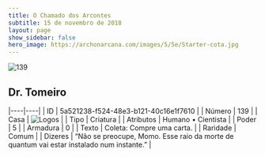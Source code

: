 ```yaml
---
title: O Chamado dos Arcontes
subtitle: 15 de novembro de 2018
layout: page
show_sidebar: false
hero_image: https://archonarcana.com/images/5/5e/Starter-cota.jpg
---
```


![139](https://cdn.keyforgegame.com/media/card_front/pt/341_139_678M74P9FW66_pt.png)

## Dr. Tomeiro

|----|----|
| ID | 5a521238-f524-48e3-b121-40c16e1f7610 |
| Número | 139 |
| Casa | ![Logos](https://archonarcana.com/images/thumb/c/ce/Logos.png/22px-Logos.png "Logos") |
| Tipo | Criatura |
| Atributos | Humano • Cientista |
| Poder | 5 |
| Armadura | 0 |
| Texto | Coleta: Compre uma carta. |
| Raridade | Comum |
| Dizeres | “Não se preocupe, Momo. Esse raio da morte de quantum vai estar instalado num instante.” |